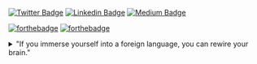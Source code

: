[![Twitter Badge](https://img.shields.io/badge/-@lfv89-1ca0f1?style=flat-square&labelColor=1ca0f1&logo=twitter&logoColor=white&link=https://twitter.com/lfv89)](https://twitter.com/lfv89)   [![Linkedin Badge](https://img.shields.io/badge/lfv89-blue?style=flat-square&logo=Linkedin&logoColor=white&link=https://www.linkedin.com/in/lfv89/)](https://www.linkedin.com/in/lfv89/)   [![Medium Badge](https://img.shields.io/badge/-@lfv89-03a57a?style=flat-square&labelColor=000000&logo=Medium&link=https://medium.com/@lfv89/)](https://medium.com/@lfv89/)


[![forthebadge](https://forthebadge.com/images/badges/check-it-out.svg)](https://lfv89.dev)  [![forthebadge](https://forthebadge.com/images/badges/built-with-love.svg)](https://lfv89.dev)


<details>
  <summary>"If you immerse yourself into a foreign language, you can rewire your brain." </summary>

![](https://github.com/lfv89/lfv89/blob/master/vim.png?raw=true)
</details>

